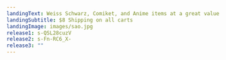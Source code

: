 ```yaml
---
landingText: Weiss Schwarz, Comiket, and Anime items at a great value
landingSubtitle: $8 Shipping on all carts
landingImage: images/sao.jpg
release1: s-QSL28cuzV
release2: s-Fn-RC6_X-
release3: ""
---
```

